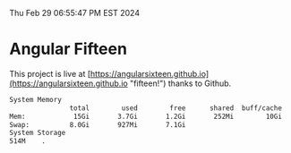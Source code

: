 Thu Feb 29 06:55:47 PM EST 2024

# Angular Fifteen


This project is live at [https://angularsixteen.github.io](https://angularsixteen.github.io "fifteen!") thanks to Github.

```bash
System Memory
               total        used        free      shared  buff/cache   available
Mem:            15Gi       3.7Gi       1.2Gi       252Mi        10Gi        11Gi
Swap:          8.0Gi       927Mi       7.1Gi
System Storage
514M	.
```
```bash
